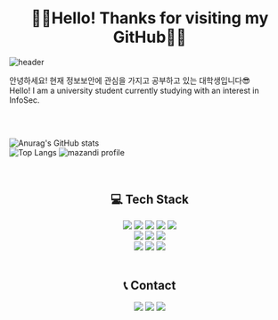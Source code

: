 <h1 align=center>🧑‍💻Hello! Thanks for visiting my GitHub🧑‍💻</h1> 

![header](https://capsule-render.vercel.app/api?type=waving&height=230&color=gradient&text=Jihwan%20Jeon&textBg=false&fontColor=000000&fontAlign=73&fontAlignY=34&animation=fadeIn&desc=expr01&descAlign=92&descAlignY=49&descSize=22)

<div align=left>
  <p>
    안녕하세요! 현재 정보보안에 관심을 가지고 공부하고 있는 대학생입니다😎<br>
    Hello! I am a university student currently studying with an interest in InfoSec.
  </p>
</div>

<h2></h2><br>

![Anurag's GitHub stats](https://github-readme-stats.vercel.app/api?username=expr01&show_icons=true&theme=transparent)<br>
![Top Langs](https://github-readme-stats.vercel.app/api/top-langs/?username=expr01&layout=compact&hide=jupyter%20notebook)
![mazandi profile](http://mazandi.herokuapp.com/api?handle=expr01&theme=warm)

<br>
<!--기술 스택-->
<h2 align=center>💻 Tech Stack</h2>
<div align=center>
  <img src="https://img.shields.io/badge/c/c++-00599C?style=for-the-badge&logo=c%2B%2B&logoColor=white">
  <img src="https://img.shields.io/badge/python-3776AB?style=for-the-badge&logo=python&logoColor=white">
  <img src="https://img.shields.io/badge/html5-E34F26?style=for-the-badge&logo=html5&logoColor=white">
  <img src="https://img.shields.io/badge/css-1572B6?style=for-the-badge&logo=css3&logoColor=white">
  <img src="https://img.shields.io/badge/javascript-F7DF1E?style=for-the-badge&logo=javascript&logoColor=white">
  <br>
  <img src="https://img.shields.io/badge/node.js-339933?style=for-the-badge&logo=Node.js&logoColor=white">
  <img src="https://img.shields.io/badge/spring-6DB33F?style=for-the-badge&logo=spring&logoColor=white">
  <img src="https://img.shields.io/badge/mysql-4479A1?style=for-the-badge&logo=mysql&logoColor=white">
  <br>
  <img src="https://img.shields.io/badge/Linux-%23FCC624?style=for-the-badge&logo=Linux&logoColor=white">
  <img src="https://img.shields.io/badge/git-F05032?style=for-the-badge&logo=git&logoColor=white">
  <img src="https://img.shields.io/badge/github-181717?style=for-the-badge&logo=github&logoColor=white">
</div>

<br>

<!--소셜-->
<h2 align=center>📞 Contact</h2>
<div align=center>
  <a href="https://hits.seeyoufarm.com"><img src="https://hits.seeyoufarm.com/api/count/incr/badge.svg?url=https%3A%2F%2Fgithub.com%2Fexpr01&count_bg=%23000000&title_bg=%23000000&icon=github.svg&icon_color=%23FFFFFF&title=Github&edge_flat=false"/></a>
  <a href="https://dev-expr01.tistory.com" target="_blank" text-decoration:"none"><img src="https://img.shields.io/badge/Dev.Std-%23E4405F?logo=Tistory&logoColor=%23FFFFFF&color=%23FF5A4A"></a>
  <a href="mailto:your-email@gmail.com"><img src="https://img.shields.io/badge/Gmail-%23E4405F?logo=Gmail&logoColor=%23FFFFFF&color=%23EA4335"></a>
</div>
